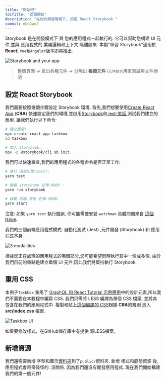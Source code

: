 ```yaml
---
title: "開始吧"
tocTitle: "從頭開始"
description: "在你的開發環境下, 設定 React Storybook "
commit: ebe2ae2
---
```


Storybook 是在開發模式下 與 您的應用程式一起執行的. 它可以幫助您構建 UI 元件,並與 應用程式的 業務邏輯和上下文 隔離開來. 本期"學習 Storybook"適用於 **React**; `Vue和Angular`版本即將推出.

![Storybook and your app](/intro-to-storybook/storybook-relationship.jpg)

> 整個頁面 -> 拿出各種元件 -> 分隔出 **每個元件** /`元件組合`用來測試與文件說明

## 設定 React Storybook

我們需要按照幾個步驟設定 Storybook 環境. 首先,我們想要使用[Create React App](https://github.com/facebook/create-react-app) (**CRA**) 快速設定我們的環境,並啟用[Storybook](https://storybook.js.org/)和[ jest-笑話 ](https://facebook.github.io/jest/)測試我們建立的應用. 讓我們執行以下命令:

```bash
# 建立應用:
npx create-react-app taskbox
cd taskbox

# 加入 Storybook:
npx -p @storybook/cli sb init
```

我們可以快速檢查,我們的應用程式的各種命令是否正常工作:

```bash
# 執行 測試引擎(Jest):
yarn test

# 啟動 storybook 在埠:9009 :
yarn run storybook

# 啟動 前端 頁面 在埠:3000:
yarn start
```

<div class="aside">
  注意: 如果 <code>yarn test</code> 執行錯誤, 你可能需要安裝 <code>watchman</code> 具體問題來自 <a href="https://github.com/facebook/create-react-app/issues/871#issuecomment-252297884">這個Issue</a>.
</div>

我們的三個前端應用程式模式: 自動化測試 (Jest) ,元件開發 (Storybook) 和 應用程式本身.

![3 modalities](/intro-to-storybook/app-three-modalities.png)

根據您正在處理的應用程式的哪個部分,您可能希望同時執行其中一個或多個. 由於我們目前的重點是建立單個 UI 元件,因此我們將堅持執行 Storybook.

## 重用 CSS

本例子`Taskbox` 重用了 [GraphQL 和 React Tutorial 示例應用](https://blog.hichroma.com/graphql-react-tutorial-part-1-6-d0691af25858)中的設計元素,所以我們不需要在本教程中編寫 CSS. 我們只需將 LESS 編譯為單個 CSS 檔案, 並將其包含在我們的應用程式中. 複製和貼上[這個編譯的 CSS](https://github.com/chromaui/learnstorybook-code/blob/master/src/index.css)根據 **CRA**的規則 進入 **src/index.css** 檔案.

![Taskbox UI](/intro-to-storybook/ss-browserchrome-taskbox-learnstorybook.png)

<div class="aside">
如果要修改樣式，在GitHub儲存庫中有提供 源LESS檔案。
</div>

## 新增資源

我們還需要新增 字型和圖示[資料夾](https://github.com/chromaui/learnstorybook-code/tree/master/public)到了`public/`資料夾. 新增 樣式和靜態資源 後,應用程式會奇奇怪怪的. 沒關係. 因為我們還沒有開發應用程式. 現在我們開始構建我們的第一個元件!
